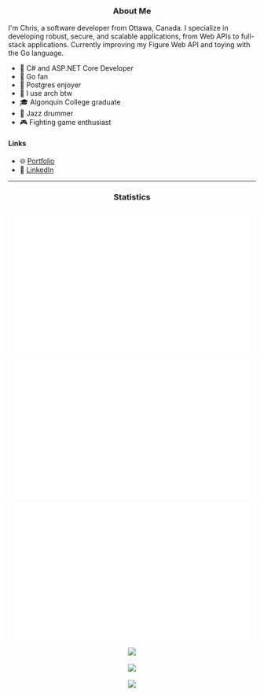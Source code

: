 <h3 align="center">About Me</h1>

I'm Chris, a software developer from Ottawa, Canada. I specialize in developing robust, secure, and scalable applications, from Web APIs to full-stack applications. Currently improving my Figure Web API and toying with the Go language.

- 🤖 C# and ASP.NET Core Developer
- 👺 Go fan
- 🐘 Postgres enjoyer
- 🐧 I use arch btw
- 🎓 Algonquin College graduate
- 🥁 Jazz drummer
- 🎮 Fighting game enthusiast

#### Links

- 🌐 [Portfolio](https://chris-dykes.dev/)
- 👔 [LinkedIn](https://www.linkedin.com/in/christopher-dykes/)

---

<h3 align="center">Statistics</h1>

<p align="center">
  <img src="https://raw.githubusercontent.com/chris-dykes-j/github-stats/master/generated/languages.svg#gh-dark-mode-only">
  <img src="https://raw.githubusercontent.com/chris-dykes-j/github-stats/master/generated/languages.svg#gh-light-mode-only">
  <img src="https://raw.githubusercontent.com/chris-dykes-j/github-stats/master/generated/overview.svg#gh-dark-mode-only">
  <img src="https://raw.githubusercontent.com/chris-d-j/github-stats/master/generated/overview.svg#gh-light-mode-only">
</p>

<p align="center">
  <a href="https://git.io/streak-stats#gh-light-mode-only">
    <img src="https://github-readme-streak-stats-pi-gold.vercel.app?user=chris-dykes-j&theme=vue">
  </a>
</p>
<p align="center">
  <a href="https://git.io/streak-stats#gh-dark-mode-only">
    <img src="https://github-readme-streak-stats-pi-gold.vercel.app?user=chris-dykes-j&theme=dark-smoky">
  </a>
</p>
